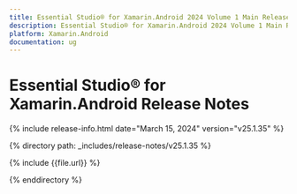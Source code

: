 ```yaml
---
title: Essential Studio® for Xamarin.Android 2024 Volume 1 Main Release Release Notes  
description: Essential Studio® for Xamarin.Android 2024 Volume 1 Main Release Release Notes  
platform: Xamarin.Android
documentation: ug
---
```


# Essential Studio® for Xamarin.Android  Release Notes  

{% include release-info.html date="March 15, 2024"  version="v25.1.35" %} 

{% directory path: _includes/release-notes/v25.1.35 %}

{% include {{file.url}} %}

{% enddirectory %}